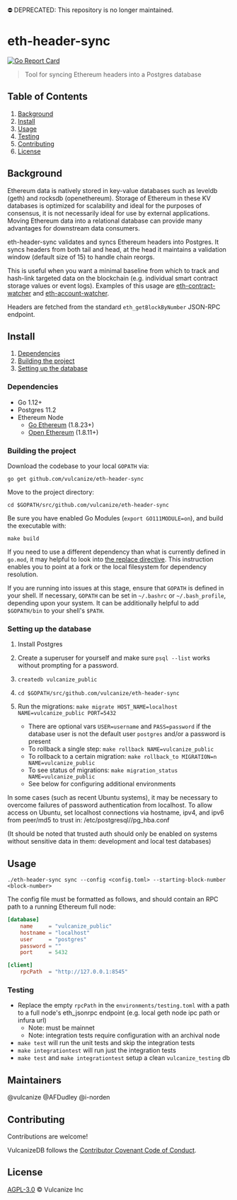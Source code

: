 ⛔️ DEPRECATED: This repository is no longer maintained.

# eth-header-sync

[![Go Report Card](https://goreportcard.com/badge/github.com/vulcanize/eth-header-sync)](https://goreportcard.com/report/github.com/vulcanize/eth-header-sync)

> Tool for syncing Ethereum headers into a Postgres database

## Table of Contents 
1. [Background](#background)
1. [Install](#install)
1. [Usage](#usage)
1. [Testing](#testing)
1. [Contributing](#contributing)
1. [License](#license)

## Background
Ethereum data is natively stored in key-value databases such as leveldb (geth) and rocksdb (openethereum).
Storage of Ethereum in these KV databases is optimized for scalability and ideal for the purposes of consensus,
it is not necessarily ideal for use by external applications. Moving Ethereum data into a relational database can provide
many advantages for downstream data consumers.

eth-header-sync validates and syncs Ethereum headers into Postgres. It syncs headers from both tail and head, at the head it maintains a validation window
(default size of 15) to handle chain reorgs.

This is useful when you want a minimal baseline from which to track and hash-link targeted data on the blockchain (e.g. individual smart contract storage values or event logs).
Examples of this usage are [eth-contract-watcher](https://github.com/vulcanize/eth-contract-watcher) and [eth-account-watcher](https://github.com/vulcanize/account_transformers).

Headers are fetched from the standard `eth_getBlockByNumber` JSON-RPC endpoint.


## Install

1. [Dependencies](#dependencies)
1. [Building the project](#building-the-project)
1. [Setting up the database](#setting-up-the-database)

### Dependencies
 - Go 1.12+
 - Postgres 11.2
 - Ethereum Node
   - [Go Ethereum](https://github.com/ethereum/go-ethereum/releases) (1.8.23+)
   - [Open Ethereum](https://github.com/openethereum/openethereum/releases) (1.8.11+)

### Building the project
Download the codebase to your local `GOPATH` via:

`go get github.com/vulcanize/eth-header-sync`

Move to the project directory:

`cd $GOPATH/src/github.com/vulcanize/eth-header-sync`

Be sure you have enabled Go Modules (`export GO111MODULE=on`), and build the executable with:

`make build`

If you need to use a different dependency than what is currently defined in `go.mod`, it may helpful to look into [the replace directive](https://github.com/golang/go/wiki/Modules#when-should-i-use-the-replace-directive).
This instruction enables you to point at a fork or the local filesystem for dependency resolution.

If you are running into issues at this stage, ensure that `GOPATH` is defined in your shell.
If necessary, `GOPATH` can be set in `~/.bashrc` or `~/.bash_profile`, depending upon your system.
It can be additionally helpful to add `$GOPATH/bin` to your shell's `$PATH`.

### Setting up the database
1. Install Postgres
1. Create a superuser for yourself and make sure `psql --list` works without prompting for a password.
1. `createdb vulcanize_public`
1. `cd $GOPATH/src/github.com/vulcanize/eth-header-sync`
1.  Run the migrations: `make migrate HOST_NAME=localhost NAME=vulcanize_public PORT=5432`
    - There are optional vars `USER=username` and `PASS=password` if the database user is not the default user `postgres` and/or a password is present
    - To rollback a single step: `make rollback NAME=vulcanize_public`
    - To rollback to a certain migration: `make rollback_to MIGRATION=n NAME=vulcanize_public`
    - To see status of migrations: `make migration_status NAME=vulcanize_public`

    * See below for configuring additional environments
    
In some cases (such as recent Ubuntu systems), it may be necessary to overcome failures of password authentication from
localhost. To allow access on Ubuntu, set localhost connections via hostname, ipv4, and ipv6 from peer/md5 to trust in: /etc/postgresql/<version>/pg_hba.conf

(It should be noted that trusted auth should only be enabled on systems without sensitive data in them: development and local test databases)

## Usage
`./eth-header-sync sync --config <config.toml> --starting-block-number <block-number>`

The config file must be formatted as follows, and should contain an RPC path to a running Ethereum full node:

```toml
[database]
    name     = "vulcanize_public"
    hostname = "localhost"
    user     = "postgres"
    password = ""
    port     = 5432

[client]
    rpcPath  = "http://127.0.0.1:8545"
```

### Testing
- Replace the empty `rpcPath` in the `environments/testing.toml` with a path to a full node's eth_jsonrpc endpoint (e.g. local geth node ipc path or infura url)
    - Note: must be mainnet
    - Note: integration tests require configuration with an archival node
- `make test` will run the unit tests and skip the integration tests
- `make integrationtest` will run just the integration tests
- `make test` and `make integrationtest` setup a clean `vulcanize_testing` db

## Maintainers
@vulcanize
@AFDudley
@i-norden


## Contributing
Contributions are welcome!

VulcanizeDB follows the [Contributor Covenant Code of Conduct](https://www.contributor-covenant.org/version/1/4/code-of-conduct).


## License
[AGPL-3.0](LICENSE) © Vulcanize Inc
